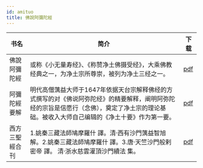 ```yaml
---
id: amituo
title: 佛說阿彌陀經
---
```


| 书名      | 简介      | 下载     |
| -------- | --------- | ---------- |
| 佛說阿彌陀經  | 或称《小无量寿经》、《称赞净土佛摄受经》，大乘佛教经典之一，为净土宗所尊崇，被列为净土三经之一。 | [pdf](/pdf/佛說阿彌陀經.pdf) |
| 阿彌陀經要解  | 明代高僧蕅益大师于1647年依据天台宗解释佛经的方式撰写的对《佛说阿弥陀经》的精要解释，阐明阿弥陀经的宗旨是信愿行（念佛），奠定了净土宗的理论基础。被收入大师自己编辑的《净土十要》作为第一要。 | [pdf](/pdf/阿彌陀經要解.pdf) |
| 西方三聖經合刊  | 1.姚秦三藏法師鳩摩羅什 譯。清‧西有沙門蕅益智旭 解。2.姚秦三藏法師鳩摩羅什 譯。3.唐‧天竺沙門般剌密帝 譯。 清‧浙水慈雲灌頂沙門續法 集。 | [pdf](/pdf/西方三聖經合刊.pdf) |
